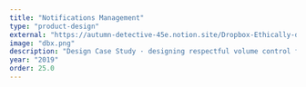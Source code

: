 ```yaml
---
title: "Notifications Management"
type: "product-design"
external: "https://autumn-detective-45e.notion.site/Dropbox-Ethically-driven-notification-system-8f70441c14454de2b8197849da27d3bd"
image: "dbx.png"
description: "Design Case Study · designing respectful volume control for collaboration · Dropbox"
year: "2019"
order: 25.0
---
```

